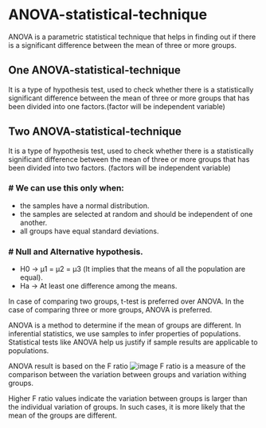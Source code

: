 #  ANOVA-statistical-technique

ANOVA is a parametric statistical technique that helps in finding out if there is a significant difference between the mean of three or more groups.

##  One ANOVA-statistical-technique

It is a type of hypothesis test, used to check whether there is a statistically significant difference between the mean  of three or more groups that has been divided into one factors.(factor will be independent variable)

##  Two ANOVA-statistical-technique
It is a type of hypothesis test, used to check whether there is a statistically significant difference between the mean  of three or more groups that has been divided into two factors. (factors will be independent variable)

### # We can use this only when: 

* the samples have a normal distribution.
* the samples are selected at random and should be independent of one another.
* all groups have equal standard deviations.


### # Null and Alternative hypothesis. 

* H0 -> μ1 = μ2 = μ3  (It implies that the means of all the population are equal).
* Ha -> At least one difference among the means.


In case of comparing two groups, t-test is preferred over ANOVA.
In the case of comparing three or more groups, ANOVA is preferred.

ANOVA is a method to determine if the mean of groups are different. 
In inferential statistics, we use samples to infer properties of populations.
Statistical tests like ANOVA help us justify if sample results are applicable to populations.

ANOVA result is based on the F ratio
![image](https://user-images.githubusercontent.com/108605935/206633047-0fc2e7db-a63d-421c-a8bb-d4f899bd0932.png)
F ratio is a measure of the comparison between the variation between groups and variation withing groups.

Higher F ratio values indicate the variation between groups is larger than the individual variation of groups. In such cases, it is more likely that the mean of the groups are different.


